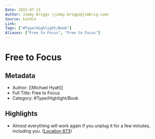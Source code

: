 ```yaml
---
Date: 2022-07-11
Author: Jimmy Briggs <jimmy.briggs@jimbrig.com>
Source: kindle
Link: 
Tags: ["#Type/Highlight/Book"]
Aliases: ["Free to Focus", "Free to Focus"]
---
```

# Free to Focus

## Metadata
- Author: [[Michael Hyatt]]
- Full Title: Free to Focus
- Category: #Type/Highlight/Book

## Highlights
- Almost everything will work again if you unplug it for a few minutes, including you. ([Location 873](https://readwise.io/to_kindle?action=open&asin=B07F3DM7C1&location=873))
